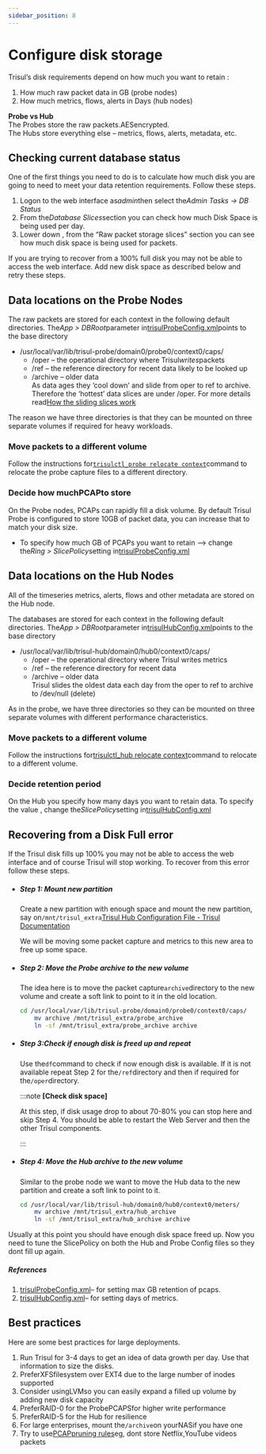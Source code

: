 ```yaml
---
sidebar_position: 8
---
```


# Configure disk storage

Trisul’s disk requirements depend on how much you want to retain :

1. How much raw packet data in GB (probe nodes)
2. How much metrics, flows, alerts in Days (hub nodes)

**Probe vs Hub**  
The Probes store the raw packets.AESencrypted.  
The Hubs store everything else – metrics, flows, alerts, metadata, etc.

## Checking current database status

One of the first things you need to do is to calculate how much disk you are going to need to meet your data retention requirements. Follow these steps.

1. Logon to the web interface as*admin*then select the*Admin Tasks → DB Status*
2. From the*Database Slices*section you can check how much Disk Space is being used per day.
3. Lower down , from the “Raw packet storage slices” section you can see how much disk space is being used for packets.
   
   

If you are trying to recover from a 100% full disk you may not be able to access the web interface. Add new disk space as described below and retry these steps.

## Data locations on the Probe Nodes

The raw packets are stored for each context in the following default directories. The*App > DBRoot*parameter in[trisulProbeConfig.xml](/docs/ref/trisulconfig)points to the base directory

- /usr/local/var/lib/trisul-probe/domain0/probe0/context0/caps/
  - /oper – the operational directory where Trisul*writes*packets
  - /ref – the reference directory for recent data likely to be looked up
  - /archive – older data  
    As data ages they ‘cool down’ and slide from oper to ref to archive. Therefore the ‘hottest’ data slices are under /oper. For more details read[How the sliding slices work](/docs/ug/caps/fullcontent#sliding-slices )

The reason we have three directories is that they can be mounted on three separate volumes if required for heavy workloads.

### Move packets to a different volume

Follow the instructions for[`trisulctl_probe relocate context`](/docs/ag/basictasks/reloc)command to relocate the probe capture files to a different directory.

### Decide how muchPCAPto store

On the Probe nodes, PCAPs can rapidly fill a disk volume. By default Trisul Probe is configured to store 10GB of packet data, you can increase that to match your disk size.

- To specify how much GB of PCAPs you want to retain —> change the*Ring > SlicePolicy*setting in[trisulProbeConfig.xml](/docs/ref/trisulconfig )

## Data locations on the Hub Nodes

All of the timeseries metrics, alerts, flows and other metadata are stored on the Hub node.

The databases are stored for each context in the following default directories. The*App > DBRoot*parameter in[trisulHubConfig.xml](/docs/ref/trsulhubconfig )points to the base directory

- /usr/local/var/lib/trisul-hub/domain0/hub0/context0/caps/
  - /oper – the operational directory where Trisul writes metrics
  - /ref – the reference directory for recent data
  - /archive – older data  
    Trisul slides the oldest data each day from the oper to ref to archive to /dev/null (delete)

As in the probe, we have three directories so they can be mounted on three separate volumes with different performance characteristics.

### Move packets to a different volume

Follow the instructions for[trisulctl_hub relocate context](/docs/ug/basicusage/reloc )command to relocate to a different volume.

### Decide retention period

On the Hub you specify how many days you want to retain data. To specify the value , change the*SlicePolicy*setting in[trisulHubConfig.xml](/docs/ref/trsulhubconfig )

## Recovering from a Disk Full error

If the Trisul disk fills up 100% you may not be able to access the web interface and of course Trisul will stop working. To recover from this error follow these steps.

- ##### Step 1: Mount new partition
  
  Create a new partition with enough space and mount the new partition, say on`/mnt/trisul_extra`[Trisul Hub Configuration File - Trisul Documentation](/docs/ref/trsulhubconfig)
  
  We will be moving some packet capture and metrics to this new area to free up some space.

- ##### Step 2: Move the Probe archive to the new volume
  
  The idea here is to move the packet capture`archive`directory to the new volume and create a soft link to point to it in the old location.
  
  ```bash
  cd /usr/local/var/lib/trisul-probe/domain0/probe0/context0/caps/
      mv archive /mnt/trisul_extra/probe_archive
      ln -sf /mnt/trisul_extra/probe_archive archive
  ```

- ##### Step 3:Check if enough disk is freed up and repeat
  
  Use the`df`command to check if now enough disk is available. If it is not available repeat Step 2 for the`/ref`directory and then if required for the`/oper`directory.
  
  :::note **[Check disk space]**
  
  At this step, if disk usage drop to about 70-80% you can stop here and skip Step 4. You should be able to restart the Web Server and then the other Trisul components.
  
  :::

- ##### Step 4: Move the Hub archive to the new volume
  
  Similar to the probe node we want to move the Hub data to the new partition and create a soft link to point to it.
  
  ```bash
  cd /usr/local/var/lib/trisul-hub/domain0/hub0/context0/meters/
      mv archive /mnt/trisul_extra/hub_archive
      ln -sf /mnt/trisul_extra/hub_archive archive
  ```

Usually at this point you should have enough disk space freed up. Now you need to tune the SlicePolicy on both the Hub and Probe Config files so they dont fill up again.

##### References

1. [trisulProbeConfig.xml](/docs/ref/trisulconfig)– for setting max GB retention of pcaps.
2. [trisulHubConfig.xml](/docs/ref/trsulhubconfig)– for setting days of metrics.

## Best practices

Here are some best practices for large deployments.

1. Run Trisul for 3-4 days to get an idea of data growth per day. Use that information to size the disks.
2. PreferXFSfilesystem over EXT4 due to the large number of inodes supported
3. Consider usingLVMso you can easily expand a filled up volume by adding new disk capacity
4. PreferRAID-0 for the ProbePCAPSfor higher write performance
5. PreferRAID-5 for the Hub for resilience
6. For large enterprises, mount the`/archive`on yourNASif you have one
7. Try to use[PCAPpruning rules](/docs/ug/caps/packetstorage)eg, dont store Netflix,YouTube videos packets
